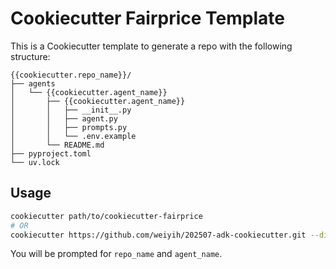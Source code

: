 # Cookiecutter Fairprice Template

This is a Cookiecutter template to generate a repo with the following structure:

```
{{cookiecutter.repo_name}}/
├── agents
│   └── {{cookiecutter.agent_name}}
│       ├── {{cookiecutter.agent_name}}
│       │   ├── __init__.py
│       │   ├── agent.py
│       │   ├── prompts.py
│       │   └── .env.example
│       └── README.md
├── pyproject.toml
└── uv.lock
```

## Usage

```bash
cookiecutter path/to/cookiecutter-fairprice
# OR
cookiecutter https://github.com/weiyih/202507-adk-cookiecutter.git --directory cookiecutter-template
```

You will be prompted for `repo_name` and `agent_name`. 
